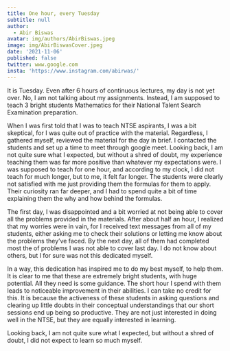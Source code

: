 ```yaml
---
title: One hour, every Tuesday
subtitle: null
author:
  - Abir Biswas
avatar: img/authors/AbirBiswas.jpeg
image: img/AbirBiswasCover.jpeg
date: '2021-11-06'
published: false
twitter: www.google.com
insta: 'https://www.instagram.com/abirwas/'
---
```

> 

It is Tuesday. Even after 6 hours of continuous lectures, my day is not yet over. No, I am not talking about my assignments. Instead, I am supposed to teach 3 bright students Mathematics for their National Talent Search Examination preparation.

When I was first told that I was to teach NTSE aspirants, I was a bit skeptical, for I was quite out of practice with the material. Regardless, I gathered myself, reviewed the material for the day in brief. I contacted the students and set up a time to meet through google meet. Looking back, I am not quite sure what I expected, but without a shred of doubt, my experience teaching them was far more positive than whatever my expectations were. I was supposed to teach for one hour, and according to my clock, I did not teach for much longer, but to me, it felt far longer. The students were clearly not satisfied with me just providing them the formulas for them to apply. Their curiosity ran far deeper, and I had to spend quite a bit of time explaining them the why and how behind the formulas. 

The first day, I was disappointed and a bit worried at not being able to cover all the problems provided in the materials. After about half an hour, I realized that my worries were in vain, for I received text messages from all of my students, either asking me to check their solutions or letting me know about the problems they’ve faced. By the next day, all of them had completed most the of problems I was not able to cover last day. I do not know about others, but I for sure was not this dedicated myself. 

In a way, this dedication has inspired me to do my best myself, to help them. It is clear to me that these are extremely bright students, with huge potential. All they need is some guidance. The short hour I spend with them leads to noticeable improvement in their abilities. I can take no credit for this. It is because the activeness of these students in asking questions and clearing up little doubts in their conceptual understandings that our short sessions end up being so productive. They are not just interested in doing well in the NTSE, but they are equally interested in learning.

Looking back, I am not quite sure what I expected, but without a shred of doubt, I did not expect to learn so much myself.
